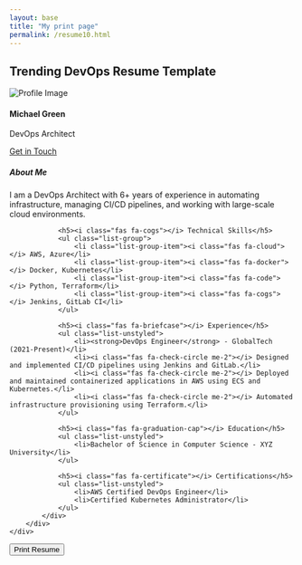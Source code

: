 ```yaml
---
layout: base
title: "My print page"
permalink: /resume10.html
---
```

<div class="container py-5">
    <h2>Trending DevOps Resume Template</h2>
    <div class="printable-area border p-4" contenteditable="true">
        <div class="row">
            <div class="col-md-3 text-center">
                <img src="https://via.placeholder.com/150" class="rounded-circle img-fluid mb-3" alt="Profile Image">
                <h4 class="font-weight-bold">Michael Green</h4>
                <p class="text-muted">DevOps Architect</p>
                <a href="mailto:michael.green@example.com" class="btn btn-danger btn-sm mb-3">
                    <i class="fas fa-envelope"></i> Get in Touch
                </a>
            </div>
            <div class="col-md-9">
                <h5><i class="fas fa-bolt"></i> About Me</h5>
                <p>I am a DevOps Architect with 6+ years of experience in automating infrastructure, managing CI/CD pipelines, and working with large-scale cloud environments.</p>

                <h5><i class="fas fa-cogs"></i> Technical Skills</h5>
                <ul class="list-group">
                    <li class="list-group-item"><i class="fas fa-cloud"></i> AWS, Azure</li>
                    <li class="list-group-item"><i class="fas fa-docker"></i> Docker, Kubernetes</li>
                    <li class="list-group-item"><i class="fas fa-code"></i> Python, Terraform</li>
                    <li class="list-group-item"><i class="fas fa-cogs"></i> Jenkins, GitLab CI</li>
                </ul>

                <h5><i class="fas fa-briefcase"></i> Experience</h5>
                <ul class="list-unstyled">
                    <li><strong>DevOps Engineer</strong> - GlobalTech (2021-Present)</li>
                    <li><i class="fas fa-check-circle me-2"></i> Designed and implemented CI/CD pipelines using Jenkins and GitLab.</li>
                    <li><i class="fas fa-check-circle me-2"></i> Deployed and maintained containerized applications in AWS using ECS and Kubernetes.</li>
                    <li><i class="fas fa-check-circle me-2"></i> Automated infrastructure provisioning using Terraform.</li>
                </ul>

                <h5><i class="fas fa-graduation-cap"></i> Education</h5>
                <ul class="list-unstyled">
                    <li>Bachelor of Science in Computer Science - XYZ University</li>
                </ul>

                <h5><i class="fas fa-certificate"></i> Certifications</h5>
                <ul class="list-unstyled">
                    <li>AWS Certified DevOps Engineer</li>
                    <li>Certified Kubernetes Administrator</li>
                </ul>
            </div>
        </div>
    </div>
 </div>
    
<button onclick="window.print()" class="btn btn-success">Print Resume</button>




        
